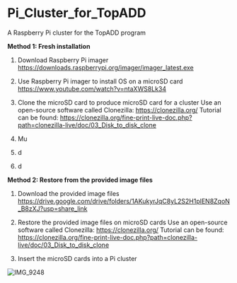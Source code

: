 # Pi_Cluster_for_TopADD
A Raspberry Pi cluster for the TopADD program

**Method 1: Fresh installation**
1. Download Raspberry Pi imager
   https://downloads.raspberrypi.org/imager/imager_latest.exe
   
2. Use Raspberry Pi imager to install OS on a microSD card
   https://www.youtube.com/watch?v=ntaXWS8Lk34
   
3. Clone the microSD card to produce microSD card for a cluster
   Use an open-source software called Clonezilla: https://clonezilla.org/
   Tutorial can be found: https://clonezilla.org/fine-print-live-doc.php?path=clonezilla-live/doc/03_Disk_to_disk_clone
    
4. Mu
5. d
6. d


**Method 2: Restore from the provided image files**
1. Download the provided image files
   https://drive.google.com/drive/folders/1AKukyrJqC8yL2S2H1plEN8ZqoN_B8zXJ?usp=share_link
   
2. Restore the provided image files on microSD cards
   Use an open-source software called Clonezilla: https://clonezilla.org/
   Tutorial can be found: https://clonezilla.org/fine-print-live-doc.php?path=clonezilla-live/doc/03_Disk_to_disk_clone

3. Insert the microSD cards into a Pi cluster

![IMG_9248](https://user-images.githubusercontent.com/19493039/236486047-83bff4b4-61f6-40b2-8cef-3ce520924f31.png)
